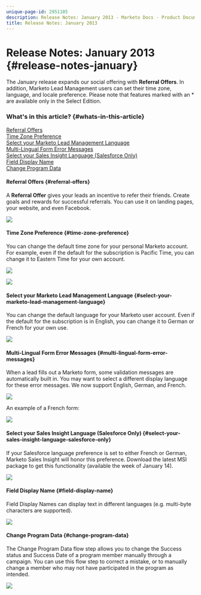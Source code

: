 ```yaml
---
unique-page-id: 2951105
description: Release Notes: January 2013 - Marketo Docs - Product Documentation
title: Release Notes: January 2013
---
```


# Release Notes: January 2013 {#release-notes-january}

The January release expands our social offering with **Referral Offers**. In addition, Marketo Lead Management users can set their time zone, language, and locale preference. Please note that features marked with an &#42; are available only in the Select Edition.

### What's in this article? {#whats-in-this-article}

[Referral Offers](#referral-offers)  
[Time Zone Preference](#time-zone-preference)  
[Select your Marketo Lead Management Language](#select-your-marketo-lead-management-language)  
[Multi-Lingual Form Error Messages](#multi-lingual-form-error-messages)  
[Select your Sales Insight Language (Salesforce Only)](#select-your-sales-insight-language-salesforce-only)  
[Field Display Name](#field-display-name)  
[Change Program Data](#change-program-data)

#### Referral Offers {#referral-offers}

A **Referral Offer** gives your leads an incentive to refer their friends. Create goals and rewards for successful referrals. You can use it on landing pages, your website, and even Facebook.

![](assets/image2014-9-22-15-3a20-3a13.png)

#### Time Zone Preference {#time-zone-preference}

You can change the default time zone for your personal Marketo account. For example, even if the default for the subscription is Pacific Time, you can change it to Eastern Time for your own account.

![](assets/image2014-9-22-15-3a20-3a41.png)

![](assets/image2014-9-22-15-3a21-3a2.png)

#### Select your Marketo Lead Management Language {#select-your-marketo-lead-management-language}

You can change the default language for your Marketo user account. Even if the default for the subscription is in English, you can change it to German or French for your own use.

![](assets/image2014-9-22-15-3a21-3a18.png)

#### Multi-Lingual Form Error Messages {#multi-lingual-form-error-messages}

When a lead fills out a Marketo form, some validation messages are automatically built in. You may want to select a different display language for these error messages. We now support English, German, and French.

![](assets/image2014-9-22-15-3a21-3a33.png)

An example of a French form:

![](assets/image2014-9-22-15-3a22-3a2.png)

#### Select your Sales Insight Language (Salesforce Only) {#select-your-sales-insight-language-salesforce-only}

If your Salesforce language preference is set to either French or German, Marketo Sales Insight will honor this preference. Download the latest MSI package to get this functionality (available the week of January 14).

![](assets/image2014-9-22-15-3a22-3a31.png)

#### Field Display Name {#field-display-name}

Field Display Names can display text in different languages (e.g. multi-byte characters are supported).

![](assets/image2014-9-22-15-3a22-3a56.png) 

#### Change Program Data {#change-program-data}

The Change Program Data flow step allows you to change the Success status and Success Date of a program member manually through a campaign. You can use this flow step to correct a mistake, or to manually change a member who may not have participated in the program as intended.

![](assets/image2014-9-22-15-3a23-3a23.png)

